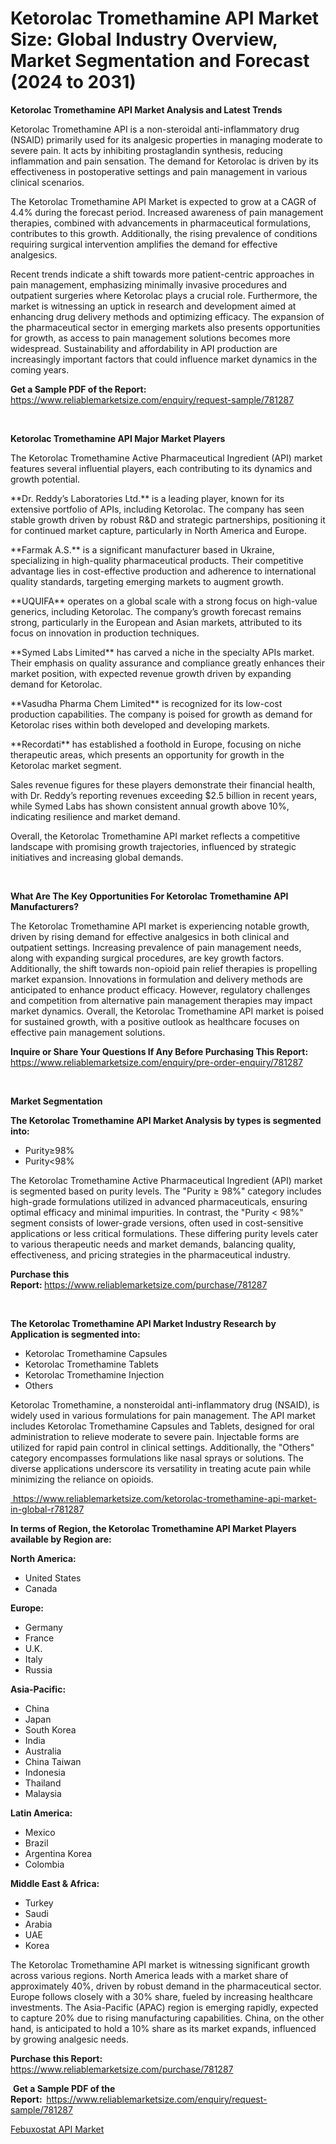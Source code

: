 <p><h1>Ketorolac Tromethamine API Market Size: Global Industry Overview, Market Segmentation and Forecast (2024 to 2031)</h1></p><p><strong>Ketorolac Tromethamine API Market Analysis and Latest Trends</strong></p>
<p><p>Ketorolac Tromethamine API is a non-steroidal anti-inflammatory drug (NSAID) primarily used for its analgesic properties in managing moderate to severe pain. It acts by inhibiting prostaglandin synthesis, reducing inflammation and pain sensation. The demand for Ketorolac is driven by its effectiveness in postoperative settings and pain management in various clinical scenarios.</p><p>The Ketorolac Tromethamine API Market is expected to grow at a CAGR of 4.4% during the forecast period. Increased awareness of pain management therapies, combined with advancements in pharmaceutical formulations, contributes to this growth. Additionally, the rising prevalence of conditions requiring surgical intervention amplifies the demand for effective analgesics.</p><p>Recent trends indicate a shift towards more patient-centric approaches in pain management, emphasizing minimally invasive procedures and outpatient surgeries where Ketorolac plays a crucial role. Furthermore, the market is witnessing an uptick in research and development aimed at enhancing drug delivery methods and optimizing efficacy. The expansion of the pharmaceutical sector in emerging markets also presents opportunities for growth, as access to pain management solutions becomes more widespread. Sustainability and affordability in API production are increasingly important factors that could influence market dynamics in the coming years.</p></p>
<p><strong>Get a Sample PDF of the Report:&nbsp;</strong> <a href="https://www.reliablemarketsize.com/enquiry/request-sample/781287?utm_campaign=1949&utm_medium=2&utm_source=Github&utm_content=ia&utm_term=30122024&utm_id=ketorolac-tromethamine-api">https://www.reliablemarketsize.com/enquiry/request-sample/781287</a></p>
<p>&nbsp;</p>
<p><strong>Ketorolac Tromethamine API Major Market Players</strong></p>
<p><p>The Ketorolac Tromethamine Active Pharmaceutical Ingredient (API) market features several influential players, each contributing to its dynamics and growth potential. </p><p>**Dr. Reddy’s Laboratories Ltd.** is a leading player, known for its extensive portfolio of APIs, including Ketorolac. The company has seen stable growth driven by robust R&D and strategic partnerships, positioning it for continued market capture, particularly in North America and Europe.</p><p>**Farmak A.S.** is a significant manufacturer based in Ukraine, specializing in high-quality pharmaceutical products. Their competitive advantage lies in cost-effective production and adherence to international quality standards, targeting emerging markets to augment growth.</p><p>**UQUIFA** operates on a global scale with a strong focus on high-value generics, including Ketorolac. The company’s growth forecast remains strong, particularly in the European and Asian markets, attributed to its focus on innovation in production techniques.</p><p>**Symed Labs Limited** has carved a niche in the specialty APIs market. Their emphasis on quality assurance and compliance greatly enhances their market position, with expected revenue growth driven by expanding demand for Ketorolac.</p><p>**Vasudha Pharma Chem Limited** is recognized for its low-cost production capabilities. The company is poised for growth as demand for Ketorolac rises within both developed and developing markets.</p><p>**Recordati** has established a foothold in Europe, focusing on niche therapeutic areas, which presents an opportunity for growth in the Ketorolac market segment.</p><p>Sales revenue figures for these players demonstrate their financial health, with Dr. Reddy’s reporting revenues exceeding $2.5 billion in recent years, while Symed Labs has shown consistent annual growth above 10%, indicating resilience and market demand.</p><p>Overall, the Ketorolac Tromethamine API market reflects a competitive landscape with promising growth trajectories, influenced by strategic initiatives and increasing global demands.</p></p>
<p>&nbsp;</p>
<p><strong>What Are The Key Opportunities For Ketorolac Tromethamine API Manufacturers?</strong></p>
<p><p>The Ketorolac Tromethamine API market is experiencing notable growth, driven by rising demand for effective analgesics in both clinical and outpatient settings. Increasing prevalence of pain management needs, along with expanding surgical procedures, are key growth factors. Additionally, the shift towards non-opioid pain relief therapies is propelling market expansion. Innovations in formulation and delivery methods are anticipated to enhance product efficacy. However, regulatory challenges and competition from alternative pain management therapies may impact market dynamics. Overall, the Ketorolac Tromethamine API market is poised for sustained growth, with a positive outlook as healthcare focuses on effective pain management solutions.</p></p>
<p><strong>Inquire or Share Your Questions If Any Before Purchasing This Report:</strong> <a href="https://www.reliablemarketsize.com/enquiry/pre-order-enquiry/781287?utm_campaign=1949&utm_medium=2&utm_source=Github&utm_content=ia&utm_term=30122024&utm_id=ketorolac-tromethamine-api">https://www.reliablemarketsize.com/enquiry/pre-order-enquiry/781287</a></p>
<p>&nbsp;</p>
<p><strong>Market Segmentation</strong></p>
<p><strong>The Ketorolac Tromethamine API Market Analysis by types is segmented into:</strong></p>
<p><ul><li>Purity≥98%</li><li>Purity<98%</li></ul></p>
<p><p>The Ketorolac Tromethamine Active Pharmaceutical Ingredient (API) market is segmented based on purity levels. The "Purity ≥ 98%" category includes high-grade formulations utilized in advanced pharmaceuticals, ensuring optimal efficacy and minimal impurities. In contrast, the "Purity < 98%" segment consists of lower-grade versions, often used in cost-sensitive applications or less critical formulations. These differing purity levels cater to various therapeutic needs and market demands, balancing quality, effectiveness, and pricing strategies in the pharmaceutical industry.</p></p>
<p><strong>Purchase this Report:&nbsp;</strong><a href="https://www.reliablemarketsize.com/purchase/781287?utm_campaign=1949&utm_medium=2&utm_source=Github&utm_content=ia&utm_term=30122024&utm_id=ketorolac-tromethamine-api">https://www.reliablemarketsize.com/purchase/781287</a></p>
<p>&nbsp;</p>
<p><strong>The Ketorolac Tromethamine API Market Industry Research by Application is segmented into:</strong></p>
<p><ul><li>Ketorolac Tromethamine Capsules</li><li>Ketorolac Tromethamine Tablets</li><li>Ketorolac Tromethamine Injection</li><li>Others</li></ul></p>
<p><p>Ketorolac Tromethamine, a nonsteroidal anti-inflammatory drug (NSAID), is widely used in various formulations for pain management. The API market includes Ketorolac Tromethamine Capsules and Tablets, designed for oral administration to relieve moderate to severe pain. Injectable forms are utilized for rapid pain control in clinical settings. Additionally, the "Others" category encompasses formulations like nasal sprays or solutions. The diverse applications underscore its versatility in treating acute pain while minimizing the reliance on opioids.</p></p>
<p><a href="https://www.reliablemarketsize.com/ketorolac-tromethamine-api-market-in-global-r781287?utm_campaign=1949&utm_medium=2&utm_source=Github&utm_content=ia&utm_term=30122024&utm_id=ketorolac-tromethamine-api">&nbsp;https://www.reliablemarketsize.com/ketorolac-tromethamine-api-market-in-global-r781287</a></p>
<p><strong>In terms of Region, the Ketorolac Tromethamine API Market Players available by Region are:</strong></p>
<p>
    <p> <strong> North America: </strong>
        <ul>
            <li>United States</li>
            <li>Canada</li>
        </ul>
        </p> 
    <p> <strong> Europe: </strong>
        <ul>
            <li>Germany</li>
            <li>France</li>
            <li>U.K.</li>
            <li>Italy</li>
            <li>Russia</li>
        </ul>
        </p> 
    <p> <strong> Asia-Pacific: </strong>
        <ul>
            <li>China</li>
            <li>Japan</li>
            <li>South Korea</li>
            <li>India</li>
            <li>Australia</li>
            <li>China Taiwan</li>
            <li>Indonesia</li>
            <li>Thailand</li>
            <li>Malaysia</li>
        </ul>
        </p> 
    <p> <strong> Latin America: </strong>
        <ul>
            <li>Mexico</li>
            <li>Brazil</li>
            <li>Argentina Korea</li>
            <li>Colombia</li>
        </ul>
        </p> 
    <p> <strong> Middle East & Africa: </strong>
        <ul>
            <li>Turkey</li>
            <li>Saudi</li>
            <li>Arabia</li>
            <li>UAE</li>
            <li>Korea</li>
        </ul>
    </p>
    </p>
<p><p>The Ketorolac Tromethamine API market is witnessing significant growth across various regions. North America leads with a market share of approximately 40%, driven by robust demand in the pharmaceutical sector. Europe follows closely with a 30% share, fueled by increasing healthcare investments. The Asia-Pacific (APAC) region is emerging rapidly, expected to capture 20% due to rising manufacturing capabilities. China, on the other hand, is anticipated to hold a 10% share as its market expands, influenced by growing analgesic needs.</p></p>
<p><strong>Purchase this Report: </strong><a href="https://www.reliablemarketsize.com/purchase/781287?utm_campaign=1949&utm_medium=2&utm_source=Github&utm_content=ia&utm_term=30122024&utm_id=ketorolac-tromethamine-api">https://www.reliablemarketsize.com/purchase/781287</a></p>
<p>&nbsp;<strong>Get a Sample PDF of the Report:&nbsp;&nbsp;</strong><a href="https://www.reliablemarketsize.com/enquiry/request-sample/781287?utm_campaign=1949&utm_medium=2&utm_source=Github&utm_content=ia&utm_term=30122024&utm_id=ketorolac-tromethamine-api">https://www.reliablemarketsize.com/enquiry/request-sample/781287</a></p>
<p><strong></strong></p>
<p><p><a href="https://github.com/ashepherd82/Market-Research-Report-List-6/blob/main/febuxostat-api-market.md?utm_campaign=1949&utm_medium=2&utm_source=Github&utm_content=ia&utm_term=30122024&utm_id=ketorolac-tromethamine-api">Febuxostat API Market</a></p></p>